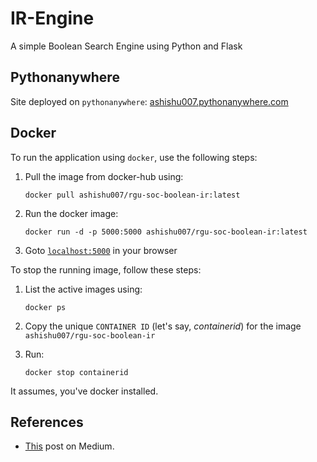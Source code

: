 # IR-Engine
A simple Boolean Search Engine using Python and Flask

## Pythonanywhere
Site deployed on `pythonanywhere`: [ashishu007.pythonanywhere.com](http://ashishu007.pythonanywhere.com/)

## Docker
To run the application using `docker`, use the following steps:

1. Pull the image from docker-hub using:

    `docker pull ashishu007/rgu-soc-boolean-ir:latest`

2. Run the docker image:

    `docker run -d -p 5000:5000 ashishu007/rgu-soc-boolean-ir:latest`

3. Goto [`localhost:5000`](http://localhost:5000) in your browser

To stop the running image, follow these steps:

1. List the active images using:

    `docker ps`

2. Copy the unique `CONTAINER ID` (let's say, _containerid_) for the image `ashishu007/rgu-soc-boolean-ir`

3. Run:

    `docker stop containerid`

It assumes, you've docker installed.

## References

* [This](https://medium.com/voice-tech-podcast/information-retrieval-using-boolean-query-in-python-e0ea9bf57f76) post on Medium.

